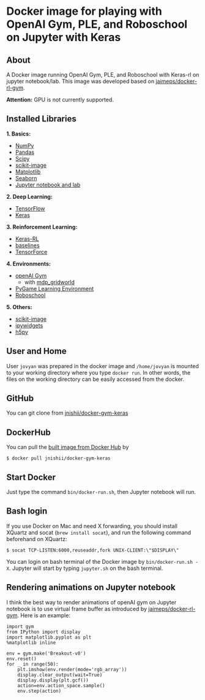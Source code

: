 # Docker image for playing with OpenAI Gym, PLE, and Roboschool on Jupyter with Keras
 
## About

A Docker image running OpenAI Gym, PLE, and Roboschool with Keras-rl on jupyter notebook/lab.
This image was developed based on [jaimeps/docker-rl-gym](https://github.com/jaimeps/docker-rl-gym).

**Attention:** GPU is not currently supported.

## Installed Libraries

**1. Basics:** 
- [NumPy](http://www.numpy.org/)
- [Pandas](http://pandas.pydata.org/)
- [Scipy](https://www.scipy.org/)
- [scikit-image](https://scikit-image.org/)
- [Matplotlib](http://matplotlib.org/)
- [Seaborn](https://seaborn.pydata.org/)
- [Jupyter notebook and lab](http://jupyter.org/)

**2. Deep Learning:** 
- [TensorFlow](https://www.tensorflow.org/)
- [Keras](http://keras.io/)

**3. Reinforcement Learning:**
- [Keras-RL](https://keras-rl.readthedocs.io/en/latest/)
- [baselines](https://github.com/openai/baselines)
- [TensorForce](https://github.com/reinforceio/tensorforce)

**4. Environments:**
- [openAI Gym](https://github.com/openai/gym)
	- with [mdp_gridworld](https://github.com/IRLL/reinforcement_learning_class)
- [PyGame Learning Environment](http://pygame-learning-environment.readthedocs.io/)
- [Roboschool](https://github.com/openai/roboschool)

**5. Others:** 
- [scikit-image](https://scikit-image.org/)
- [ipywidgets](https://ipywidgets.readthedocs.io/en/stable/index.html)
- [h5py](http://www.h5py.org/)

## User and Home

User `jovyan` was prepared in the docker image and `/home/jovyan` is mounted to your working directory where you type `docker run`. In other words, the files on the working directory can be easily accessed from the docker.


## GitHub

You can git clone from [jnishii/docker-gym-keras](https://github.com/jnishii/docker-gym-Keras)

## DockerHub

You can pull the [built image from Docker Hub](https://hub.docker.com/r/jnishii/docker-gym-keras/) by 

```
$ docker pull jnishii/docker-gym-keras
```

## Start Docker

Just type the command `bin/docker-run.sh`, then Jupyter notebook will run.


## Bash login

If you use Docker on Mac and need X forwarding, you should install XQuartz and socat (`brew install socat`), and run the following command beforehand on XQuartz:

```
$ socat TCP-LISTEN:6000,reuseaddr,fork UNIX-CLIENT:\"$DISPLAY\"
```

You can login on bash terminal of the Docker image by `bin/docker-run.sh -X`.
Jupyter will start by typing `jupyter.sh` on the bash terminal.


## Rendering animations on Jupyter notebook

I think the best way to render animations of openAI gym on Jupyter notebook is to use virtual frame buffer as introduced by [jaimeps/docker-rl-gym](https://github.com/jaimeps/docker-rl-gym). Here is an example:

```
import gym
from IPython import display
import matplotlib.pyplot as plt
%matplotlib inline

env = gym.make('Breakout-v0')
env.reset()
for _ in range(50):
    plt.imshow(env.render(mode='rgb_array'))
    display.clear_output(wait=True)
    display.display(plt.gcf())
    action=env.action_space.sample()
    env.step(action)
```

